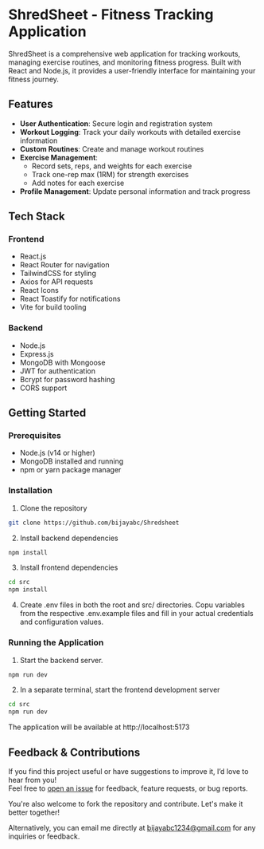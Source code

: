 # ShredSheet - Fitness Tracking Application

ShredSheet is a comprehensive web application for tracking workouts, managing exercise routines, and monitoring fitness progress. Built with React and Node.js, it provides a user-friendly interface for maintaining your fitness journey.

## Features

- **User Authentication**: Secure login and registration system
- **Workout Logging**: Track your daily workouts with detailed exercise information
- **Custom Routines**: Create and manage workout routines
- **Exercise Management**: 
  - Record sets, reps, and weights for each exercise
  - Track one-rep max (1RM) for strength exercises
  - Add notes for each exercise
- **Profile Management**: Update personal information and track progress

## Tech Stack

### Frontend
- React.js
- React Router for navigation
- TailwindCSS for styling
- Axios for API requests
- React Icons
- React Toastify for notifications
- Vite for build tooling

### Backend
- Node.js
- Express.js
- MongoDB with Mongoose
- JWT for authentication
- Bcrypt for password hashing
- CORS support

## Getting Started

### Prerequisites
- Node.js (v14 or higher)
- MongoDB installed and running
- npm or yarn package manager

### Installation

1. Clone the repository
```bash
git clone https://github.com/bijayabc/Shredsheet
``` 

2. Install backend dependencies
```bash
npm install
``` 

3. Install frontend dependencies
```bash
cd src
npm install
``` 

4. Create .env files in both the root and src/ directories. Copu variables from the respective .env.example files and fill in your actual credentials and configuration values.

### Running the Application

1. Start the backend server.
```bash
npm run dev
``` 
2. In a separate terminal, start the frontend development server
```bash 
cd src
npm run dev
``` 
The application will be available at http://localhost:5173

## Feedback & Contributions

If you find this project useful or have suggestions to improve it, I’d love to hear from you!  
Feel free to [open an issue](https://github.com/bijayabc/Shredsheet/issues) for feedback, feature requests, or bug reports.

You're also welcome to fork the repository and contribute. Let's make it better together!

Alternatively, you can email me directly at [bijayabc1234@gmail.com](mailto:bijayabc1234@gmail.com) for any inquiries or feedback.


